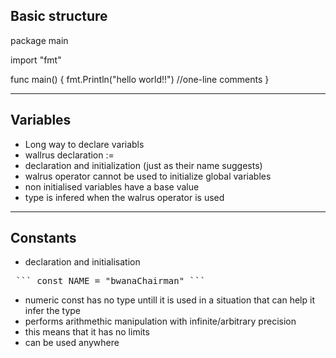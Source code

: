 ## Basic structure

package main

import "fmt"

func main() {
    fmt.Println("hello world!!")  //one-line comments
}

---

## Variables

- Long way to declare variabls
- wallrus declaration :=
- declaration and initialization (just as their name suggests)
- walrus operator cannot be used to initialize global variables
- non initialised variables have a base value
- type is infered when the walrus operator is used

---

## Constants

- declaration and initialisation

<pre> ``` const NAME = "bwanaChairman" ``` </pre>

- numeric const has no type untill it is used in a situation that can help it infer the type
- performs arithmethic manipulation with infinite/arbitrary precision
- this means that it has no limits
- can be used anywhere